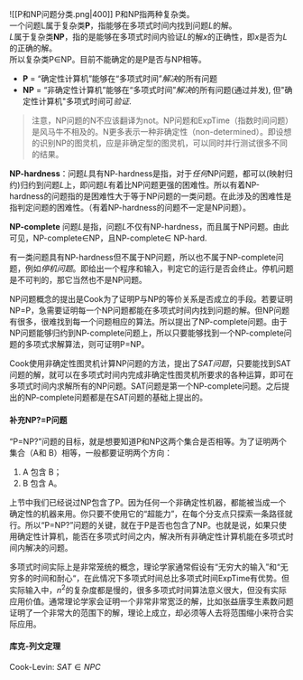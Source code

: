 ![[P和NP问题分类.png|400]]
P和NP指两种复杂类。  
一个问题L属于复杂类**P**，指能够在多项式时间内找到问题$L$的解。  
$L$属于复杂类**NP**，指的是能够在多项式时间内验证$L$的解$x$的正确性，即$x$是否为$L$的正确的解。  
所以复杂类P$\in$NP。目前不能确定的是P是否与NP相等。

-   **P** = “确定性计算机”能够在“多项式时间”*解决*的所有问题
-   **NP** = “非确定性计算机”能够在“多项式时间”*解决*的所有问题(通过并发), 但"确定性计算机"多项式时间可*验证*.

> 注意，NP问题的N不应该翻译为not。NP问题和ExpTime（指数时间问题）是风马牛不相及的。N更多表示一种非确定性（non-determined）。即设想的识别NP的图灵机，应是非确定型的图灵机，可以同时并行测试很多不同的结果。

**NP-hardness**：问题$L$具有NP-hardness是指，对于*任何*NP问题，都可以(映射归约)归约到问题$L$上，即问题$L$有着比NP问题更强的困难性。所以有着NP-hardness的问题指的是困难性大于等于NP问题的一类问题。在此涉及的困难性是指判定问题的困难性。（有着NP-hardness的问题不一定是NP问题）。

**NP-complete** 问题$L$是指，问题$L$不仅有NP-hardness，而且属于NP问题。由此可见，NP-complete$\in$NP，且NP-complete$\in$ NP-hard.

有一类问题具有NP-hardness但不属于NP问题，所以也不属于NP-complete问题，例如*停机问题*。即给出一个程序和输入，判定它的运行是否会终止。停机问题是不可判的，那它当然也不是NP问题。

NP问题概念的提出是Cook为了证明P与NP的等价关系是否成立的手段。若要证明NP=P，急需要证明每一个NP问题都能在多项式时间内找到问题的解。但NP问题有很多，很难找到每一个问题相应的算法。所以提出了NP-complete问题。由于NP问题能够归约到NP-complete问题上，所以只要能够找到一个NP-complete问题的多项式求解算法，则可证明P=NP。

Cook使用非确定性图灵机计算NP问题的方法，提出了*SAT问题*，只要能找到SAT问题的解，就可以在多项式时间内完成非确定性图灵机所要求的各种运算，即可在多项式时间内求解所有的NP问题。SAT问题是第一个NP-complete问题。之后提出的NP-complete问题都是在SAT问题的基础上提出的。


#### 补充NP?=P问题

“P=NP?”问题的目标，就是想要知道P和NP这两个集合是否相等。为了证明两个集合（A和 B）相等，一般都要证明两个方向：

1.  A 包含 B；
2.  B 包含 A。

上节中我们已经说过NP包含了P。因为任何一个非确定性机器，都能被当成一个确定性的机器来用。你只要不使用它的“超能力”，在每个分支点只探索一条路径就行。所以“P=NP?”问题的关键，就在于P是否也包含了NP。也就是说，如果只使用确定性计算机，能否在多项式时间之内，解决所有非确定性计算机能在多项式时间内解决的问题。

多项式时间实际上是非常笼统的概念，理论学家通常假设有“无穷大的输入”和“无穷多的时间和耐心“，在此情况下多项式时间总比多项式时间ExpTime有优势。但实际输入中，$n^2$的复杂度都是慢的，很多多项式时间算法意义很大，但没有实际应用价值。通常理论学家会证明一个非常非常宽泛的解，比如张益唐孪生素数问题证明了一个非常大的范围下的解，理论上成立，却必须等人去将范围缩小来符合实际应用。

#### 库克-列文定理 
Cook-Levin:   $SAT \in NPC$
